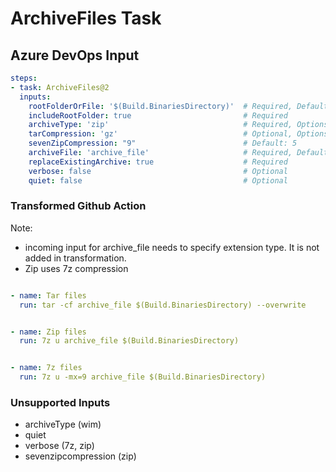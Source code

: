 # ArchiveFiles Task

## Azure DevOps Input

```yaml
steps:
- task: ArchiveFiles@2
  inputs:
    rootFolderOrFile: '$(Build.BinariesDirectory)'  # Required, Default: $(Build.BinariesDirectory)
    includeRootFolder: true                         # Required
    archiveType: 'zip'                              # Required, Options: zip, 7z, tar, wim
    tarCompression: 'gz'                            # Optional, Options: gz, bz2, xz, None.  Default: 'gz'
    sevenZipCompression: "9"                        # Default: 5
    archiveFile: 'archive_file'                     # Required, Default: $(Build.ArtifactStagingDirectory)/$(Build.BuildId).zip
    replaceExistingArchive: true                    # Required
    verbose: false                                  # Optional
    quiet: false                                    # Optional
```

### Transformed Github Action

Note:

- incoming input for archive_file needs to specify extension type. It is not added in transformation.
- Zip uses 7z compression

```yaml

- name: Tar files
  run: tar -cf archive_file $(Build.BinariesDirectory) --overwrite
```

```yaml

- name: Zip files
  run: 7z u archive_file $(Build.BinariesDirectory)
```

```yaml

- name: 7z files
  run: 7z u -mx=9 archive_file $(Build.BinariesDirectory)
```

### Unsupported Inputs

- archiveType (wim)
- quiet
- verbose (7z, zip)
- sevenzipcompression (zip)

